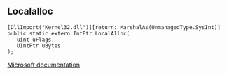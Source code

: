 ## Localalloc

```
[DllImport("Kernel32.dll")][return: MarshalAs(UnmanagedType.SysInt)]
public static extern IntPtr LocalAlloc(
   uint uFlags,
   UIntPtr uBytes
);
```

[Microsoft documentation](https://docs.microsoft.com/en-us/windows/win32/api/winbase/nf-winbase-localalloc)
